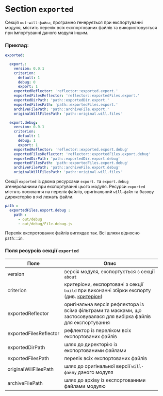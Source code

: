 # Section <code>exported</code>

Секція <code>out-will-файла</code>, програмно генерується при експортуванні модуля, містить перелік всіх експортованих файлів та використовується при імпортуванні даного модуля іншим.

### Приклад:

```yml
exported:

  export.:
    version: 0.0.1
    criterion:
      default: 1
      debug: 0
      export: 1
    exportedReflector: 'reflector::exported.export.'
    exportedFilesReflector: 'reflector::exportedFiles.export.'
    exportedDirPath: 'path::exportedDir.export.'
    exportedFilesPath: 'path::exportedFiles.export.'
    archiveFilePath: 'path::archiveFile.export.'
    originalWillFilesPath: 'path::original.will.files'

  export.debug:
    version: 0.0.1
    criterion:
      default: 1
      debug: 1
      export: 1
    exportedReflector: 'reflector::exported.export.debug'
    exportedFilesReflector: 'reflector::exportedFiles.export.debug'
    exportedDirPath: 'path::exportedDir.export.debug'
    exportedFilesPath: 'path::exportedFiles.export.debug'
    archiveFilePath: 'path::archiveFile.export.debug'
    originalWillFilesPath: 'path::original.will.files'
```

Cекції `exported` із двома ресурсами `export.` та `export.debug` згенерованими при експортуванні цього модуля. Ресурси `exported` містять посилання на перелік файлів, оригінальний `will-файл` та базову дирексторію в які лежать файли.

```yml
path :
  exportedFiles.export.debug :
    path :
      - out/debug
      - out/debug/File.debug.js
```

Перелік експротованих файлів виглядає так. Всі шляхи відносно `path::in`.

### Поля ресурсів секції `exported`   

| Поле                     | Опис                                   |
|--------------------------|----------------------------------------|
| version                  | версія модуля, експортується з секції `about`                         |
| criterion                | критеріони, експортовані з секції `build` при виконанні збірки експорту (див. [критеріон](Criterions.md)) |
| exportedReflector        | оригінальна версія рефлектора із всіма фільтрами та масками, що застосовувалася для вибірка файлів для експортування |
| exportedFilesReflector   | рефлектор із переліком всіх експортованих файлів  |  
| exportedDirPath          | шлях до директорію із експортованими файлами                              |
| exportedFilesPath        | перелік всіх експортованих файлів                                  |
| originalWillFilesPath          | шлях до оригінальної версії `will-файлу` даного модуля                          |
| archiveFilePath          | шлях до архіву із експортованими файлами модулю                          |
